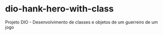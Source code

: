 # dio-hank-hero-with-class
Projeto DIO - Desenvolvimento de classes e objetos de um guerreiro de um jogo
